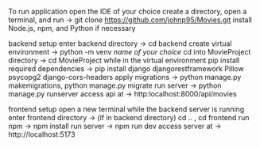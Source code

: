 To run application
open the IDE of your choice
create a directory, open a terminal, and run -> git clone https://github.com/johnp95/Movies.git
install Node.js, npm, and Python if necessary

backend setup
enter backend directory -> cd backend
create virtual environment -> python -m venv *name of your choice*
cd into MovieProject directory -> cd MovieProject
while in the virtual environment pip install required dependencies -> pip install django djangorestframework Pillow psycopg2 django-cors-headers
apply migrations -> python manage.py makemigrations, python manage.py migrate
run server -> python manage.py runserver
access api at -> http:localhost:8000/api/movies

frontend setup
open a new terminal while the backend server is running
enter frontend directory -> (if in backend directory) cd .. , cd frontend
run npm -> npm install
run server -> npm run dev
access server at -> http://localhost:5173

